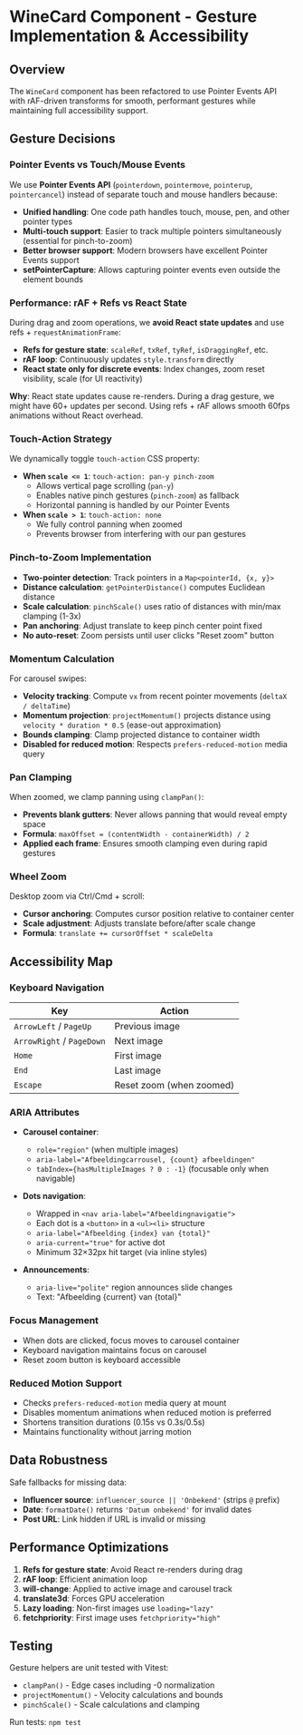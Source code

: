 # WineCard Component - Gesture Implementation & Accessibility

## Overview

The `WineCard` component has been refactored to use Pointer Events API with rAF-driven transforms for smooth, performant gestures while maintaining full accessibility support.

## Gesture Decisions

### Pointer Events vs Touch/Mouse Events

We use **Pointer Events API** (`pointerdown`, `pointermove`, `pointerup`, `pointercancel`) instead of separate touch and mouse handlers because:

- **Unified handling**: One code path handles touch, mouse, pen, and other pointer types
- **Multi-touch support**: Easier to track multiple pointers simultaneously (essential for pinch-to-zoom)
- **Better browser support**: Modern browsers have excellent Pointer Events support
- **setPointerCapture**: Allows capturing pointer events even outside the element bounds

### Performance: rAF + Refs vs React State

During drag and zoom operations, we **avoid React state updates** and use refs + `requestAnimationFrame`:

- **Refs for gesture state**: `scaleRef`, `txRef`, `tyRef`, `isDraggingRef`, etc.
- **rAF loop**: Continuously updates `style.transform` directly
- **React state only for discrete events**: Index changes, zoom reset visibility, scale (for UI reactivity)

**Why**: React state updates cause re-renders. During a drag gesture, we might have 60+ updates per second. Using refs + rAF allows smooth 60fps animations without React overhead.

### Touch-Action Strategy

We dynamically toggle `touch-action` CSS property:

- **When `scale <= 1`**: `touch-action: pan-y pinch-zoom`
  - Allows vertical page scrolling (`pan-y`)
  - Enables native pinch gestures (`pinch-zoom`) as fallback
  - Horizontal panning is handled by our Pointer Events
- **When `scale > 1`**: `touch-action: none`
  - We fully control panning when zoomed
  - Prevents browser from interfering with our pan gestures

### Pinch-to-Zoom Implementation

- **Two-pointer detection**: Track pointers in a `Map<pointerId, {x, y}>`
- **Distance calculation**: `getPointerDistance()` computes Euclidean distance
- **Scale calculation**: `pinchScale()` uses ratio of distances with min/max clamping (1-3x)
- **Pan anchoring**: Adjust translate to keep pinch center point fixed
- **No auto-reset**: Zoom persists until user clicks "Reset zoom" button

### Momentum Calculation

For carousel swipes:

- **Velocity tracking**: Compute `vx` from recent pointer movements (`deltaX / deltaTime`)
- **Momentum projection**: `projectMomentum()` projects distance using `velocity * duration * 0.5` (ease-out approximation)
- **Bounds clamping**: Clamp projected distance to container width
- **Disabled for reduced motion**: Respects `prefers-reduced-motion` media query

### Pan Clamping

When zoomed, we clamp panning using `clampPan()`:

- **Prevents blank gutters**: Never allows panning that would reveal empty space
- **Formula**: `maxOffset = (contentWidth - containerWidth) / 2`
- **Applied each frame**: Ensures smooth clamping even during rapid gestures

### Wheel Zoom

Desktop zoom via Ctrl/Cmd + scroll:

- **Cursor anchoring**: Computes cursor position relative to container center
- **Scale adjustment**: Adjusts translate before/after scale change
- **Formula**: `translate += cursorOffset * scaleDelta`

## Accessibility Map

### Keyboard Navigation

| Key | Action |
|-----|--------|
| `ArrowLeft` / `PageUp` | Previous image |
| `ArrowRight` / `PageDown` | Next image |
| `Home` | First image |
| `End` | Last image |
| `Escape` | Reset zoom (when zoomed) |

### ARIA Attributes

- **Carousel container**: 
  - `role="region"` (when multiple images)
  - `aria-label="Afbeeldingcarrousel, {count} afbeeldingen"`
  - `tabIndex={hasMultipleImages ? 0 : -1}` (focusable only when navigable)

- **Dots navigation**:
  - Wrapped in `<nav aria-label="Afbeeldingnavigatie">`
  - Each dot is a `<button>` in a `<ul><li>` structure
  - `aria-label="Afbeelding {index} van {total}"`
  - `aria-current="true"` for active dot
  - Minimum 32×32px hit target (via inline styles)

- **Announcements**:
  - `aria-live="polite"` region announces slide changes
  - Text: "Afbeelding {current} van {total}"

### Focus Management

- When dots are clicked, focus moves to carousel container
- Keyboard navigation maintains focus on carousel
- Reset zoom button is keyboard accessible

### Reduced Motion Support

- Checks `prefers-reduced-motion` media query at mount
- Disables momentum animations when reduced motion is preferred
- Shortens transition durations (0.15s vs 0.3s/0.5s)
- Maintains functionality without jarring motion

## Data Robustness

Safe fallbacks for missing data:

- **Influencer source**: `influencer_source || 'Onbekend'` (strips `@` prefix)
- **Date**: `formatDate()` returns `'Datum onbekend'` for invalid dates
- **Post URL**: Link hidden if URL is invalid or missing

## Performance Optimizations

1. **Refs for gesture state**: Avoid React re-renders during drag
2. **rAF loop**: Efficient animation loop
3. **will-change**: Applied to active image and carousel track
4. **translate3d**: Forces GPU acceleration
5. **Lazy loading**: Non-first images use `loading="lazy"`
6. **fetchpriority**: First image uses `fetchpriority="high"`

## Testing

Gesture helpers are unit tested with Vitest:
- `clampPan()` - Edge cases including -0 normalization
- `projectMomentum()` - Velocity calculations and bounds
- `pinchScale()` - Scale calculations and clamping

Run tests: `npm test`

